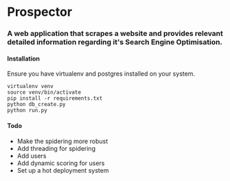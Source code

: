 # Prospector

### A web application that scrapes a website and provides relevant detailed information regarding it's Search Engine Optimisation.

#### Installation

Ensure you have virtualenv and postgres installed on your system.

    virtualenv venv
    source venv/bin/activate
    pip install -r requirements.txt
    python db_create.py
    python run.py

#### Todo

* Make the spidering more robust
* Add threading for spidering
* Add users
* Add dynamic scoring for users
* Set up a hot deployment system
